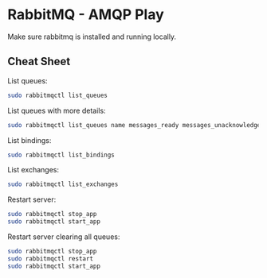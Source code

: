 # RabbitMQ - AMQP Play

Make sure rabbitmq is installed and running locally.

## Cheat Sheet

List queues:

```sh
sudo rabbitmqctl list_queues
```

List queues with more details:

```sh
sudo rabbitmqctl list_queues name messages_ready messages_unacknowledged
```

List bindings:

```sh
sudo rabbitmqctl list_bindings
```

List exchanges:

```sh
sudo rabbitmqctl list_exchanges
```

Restart server:

```sh
sudo rabbitmqctl stop_app
sudo rabbitmqctl start_app
```

Restart server clearing all queues:

```sh
sudo rabbitmqctl stop_app
sudo rabbitmqctl restart
sudo rabbitmqctl start_app
```
